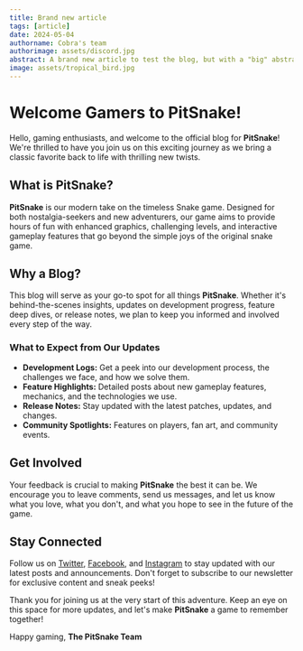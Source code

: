 ```yaml
---
title: Brand new article
tags: [article]
date: 2024-05-04
authorname: Cobra's team
authorimage: assets/discord.jpg
abstract: A brand new article to test the blog, but with a "big" abstract, to see how it looks. Enjoy!.. It's not big enough, let's add some more text to make it bigger. Now it's big enough. Big Enjoy!
image: assets/tropical_bird.jpg
---
```


# Welcome Gamers to PitSnake!

Hello, gaming enthusiasts, and welcome to the official blog for **PitSnake**! We're thrilled to have you join us on this exciting journey as we bring a classic favorite back to life with thrilling new twists.

## What is PitSnake?

**PitSnake** is our modern take on the timeless Snake game. Designed for both nostalgia-seekers and new adventurers, our game aims to provide hours of fun with enhanced graphics, challenging levels, and interactive gameplay features that go beyond the simple joys of the original snake game.

## Why a Blog?

This blog will serve as your go-to spot for all things **PitSnake**. Whether it's behind-the-scenes insights, updates on development progress, feature deep dives, or release notes, we plan to keep you informed and involved every step of the way.

### What to Expect from Our Updates

- **Development Logs:** Get a peek into our development process, the challenges we face, and how we solve them.
- **Feature Highlights:** Detailed posts about new gameplay features, mechanics, and the technologies we use.
- **Release Notes:** Stay updated with the latest patches, updates, and changes.
- **Community Spotlights:** Features on players, fan art, and community events.

## Get Involved

Your feedback is crucial to making **PitSnake** the best it can be. We encourage you to leave comments, send us messages, and let us know what you love, what you don't, and what you hope to see in the future of the game.

## Stay Connected

Follow us on [Twitter](#), [Facebook](#), and [Instagram](#) to stay updated with our latest posts and announcements. Don't forget to subscribe to our newsletter for exclusive content and sneak peeks!

Thank you for joining us at the very start of this adventure. Keep an eye on this space for more updates, and let's make **PitSnake** a game to remember together!

Happy gaming,
**The PitSnake Team**
